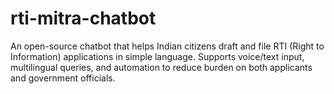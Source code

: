 # rti-mitra-chatbot
An open-source chatbot that helps Indian citizens draft and file RTI (Right to Information) applications in simple language. Supports voice/text input, multilingual queries, and automation to reduce burden on both applicants and government officials.
